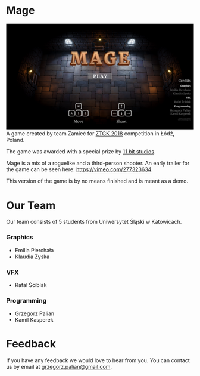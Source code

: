 # Mage
![Title Screen](https://github.com/grekomp/Mage/blob/master/Mage%20Title%20Screen.png?raw=true "Title Screen")
A game created by team Zamieć for [ZTGK 2018](http://gry.it.p.lodz.pl/) competition in Łódź, Poland.

The game was awarded with a special prize by [11 bit studios](http://www.11bitstudios.com).

Mage is a mix of a roguelike and a third-person shooter. An early trailer for the game can be seen here: https://vimeo.com/277323634

This version of the game is by no means finished and is meant as a demo.

# Our Team
Our team consists of 5 students from Uniwersytet Śląski w Katowicach.
### Graphics
- Emilia Pierchała
- Klaudia Zyska
### VFX
- Rafał Ściblak
### Programming
- Grzegorz Palian
- Kamil Kasperek

# Feedback
If you have any feedback we would love to hear from you. You can contact us by email at grzegorz.palian@gmail.com.

